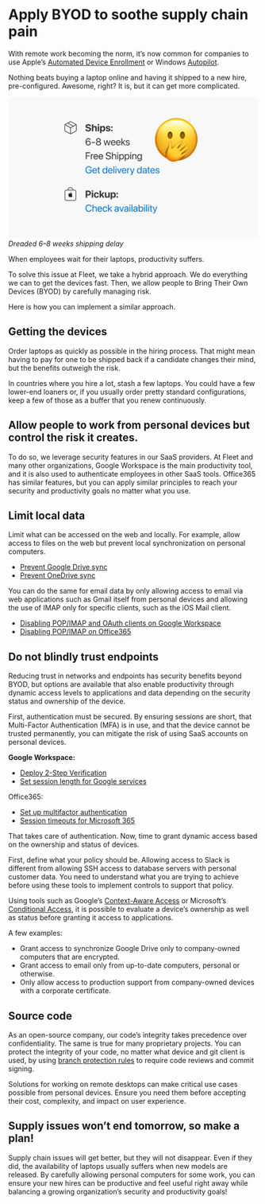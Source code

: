# Apply BYOD to soothe supply chain pain

With remote work becoming the norm, it’s now common for companies to use Apple’s [Automated Device Enrollment](https://support.apple.com/en-us/HT204142) or Windows [Autopilot](https://docs.microsoft.com/en-us/mem/autopilot/windows-autopilot#:~:text=Windows%20Autopilot%20is%20a%20collection,them%20ready%20for%20productive%20use.&text=Using%20cloud%2Dbased%20services%2C%20Windows,required%20to%20maintain%20the%20devices.).

Nothing beats buying a laptop online and having it shipped to a new hire, pre-configured. Awesome, right? It is, but it can get more complicated.

![The shipping time of a new laptop](../website/assets/images/articles/apply-byod-to-soothe-supply-chain-pain-cover-700x393@2x.png)
*Dreaded 6–8 weeks shipping delay*

When employees wait for their laptops, productivity suffers.

To solve this issue at Fleet, we take a hybrid approach. We do everything we can to get the devices fast. Then, we allow people to Bring Their Own Devices (BYOD) by carefully managing risk.

Here is how you can implement a similar approach.

## Getting the devices

Order laptops as quickly as possible in the hiring process. That might mean having to pay for one to be shipped back if a candidate changes their mind, but the benefits outweigh the risk.

In countries where you hire a lot, stash a few laptops. You could have a few lower-end loaners or, if you usually order pretty standard configurations, keep a few of those as a buffer that you renew continuously.

## Allow people to work from personal devices but control the risk it creates.

To do so, we leverage security features in our SaaS providers. At Fleet and many other organizations, Google Workspace is the main productivity tool, and it is also used to authenticate employees in other SaaS tools. Office365 has similar features, but you can apply similar principles to reach your security and productivity goals no matter what you use.

## Limit local data

Limit what can be accessed on the web and locally. For example, allow access to files on the web but prevent local synchronization on personal computers.


- [Prevent Google Drive sync](https://support.google.com/a/answer/9299541?product_name=UnuFlow&hl=en&visit_id=637798806258647022-3302602769&rd=1&src=supportwidget0&hl=en)
- [Prevent OneDrive sync](https://docs.microsoft.com/en-us/onedrive/use-group-policy)

You can do the same for email data by only allowing access to email via web applications such as Gmail itself from personal devices and allowing the use of IMAP only for specific clients, such as the iOS Mail client.

- [Disabling POP/IMAP and OAuth clients on Google Workspace](https://support.google.com/a/answer/105694?product_name=UnuFlow&hl=en&visit_id=637799276035281159-4129883793&rd=1&src=supportwidget0&hl=en)
- [Disabling POP/IMAP on Office365](https://docs.microsoft.com/en-us/exchange/clients/pop3-and-imap4/configure-mailbox-access?view=exchserver-2019)

## Do not blindly trust endpoints

Reducing trust in networks and endpoints has security benefits beyond BYOD, but options are available that also enable productivity through dynamic access levels to applications and data depending on the security status and ownership of the device.

First, authentication must be secured. By ensuring sessions are short, that Multi-Factor Authentication (MFA) is in use, and that the device cannot be trusted permanently, you can mitigate the risk of using SaaS accounts on personal devices.

**Google Workspace:**

- [Deploy 2-Step Verification](https://support.google.com/a/answer/9176657?product_name=UnuFlow&hl=en&visit_id=637798806258647022-3302602769&rd=1&src=supportwidget0&hl=en#zippy=%2Callow-users-to-turn-on--step-verification%2Censure-a-smooth-transition-to-an-enforcement-policy%2Cturn-on-enforcement%2Cchoose-a--step-verification-method-to-enforce)
- [Set session length for Google services](https://support.google.com/a/answer/7576830?hl=en)

Office365:

- [Set up multifactor authentication](https://docs.microsoft.com/en-us/microsoft-365/admin/security-and-compliance/set-up-multi-factor-authentication?view=o365-worldwide)
- [Session timeouts for Microsoft 365](https://docs.microsoft.com/en-us/microsoft-365/enterprise/session-timeouts?view=o365-worldwide)

That takes care of authentication. Now, time to grant dynamic access based on the ownership and status of devices.

First, define what your policy should be. Allowing access to Slack is different from allowing SSH access to database servers with personal customer data. You need to understand what you are trying to achieve before using these tools to implement controls to support that policy.

Using tools such as Google’s [Context-Aware Access](https://support.google.com/a/answer/9275380?product_name=UnuFlow&hl=en&visit_id=637798806258647022-3302602769&rd=1&src=supportwidget0&hl=en) or Microsoft’s [Conditional Access](https://docs.microsoft.com/en-us/microsoft-365/campaigns/m365-campaigns-conditional-access?view=o365-worldwide#consider-using-conditional-access), it is possible to evaluate a device’s ownership as well as status before granting it access to applications.

A few examples:

- Grant access to synchronize Google Drive only to company-owned computers that are encrypted.
- Grant access to email only from up-to-date computers, personal or otherwise.
- Only allow access to production support from company-owned devices with a corporate certificate.

## Source code

As an open-source company, our code’s integrity takes precedence over confidentiality. The same is true for many proprietary projects. You can protect the integrity of your code, no matter what device and git client is used, by using [branch protection rules](https://docs.github.com/en/repositories/configuring-branches-and-merges-in-your-repository/defining-the-mergeability-of-pull-requests/managing-a-branch-protection-rule) to require code reviews and commit signing.

Solutions for working on remote desktops can make critical use cases possible from personal devices. Ensure you need them before accepting their cost, complexity, and impact on user experience.

## Supply issues won’t end tomorrow, so make a plan!

Supply chain issues will get better, but they will not disappear. Even if they did, the availability of laptops usually suffers when new models are released. By carefully allowing personal computers for some work, you can ensure your new hires can be productive and feel useful right away while balancing a growing organization’s security and productivity goals!


<meta name="category" value="product">
<meta name="authorGitHubUsername" value="GuillaumeRoss">
<meta name="authorFullName" value="Guillaume Ross">
<meta name="publishedOn" value="2022-02-10">
<meta name="articleTitle" value="Apply BYOD to soothe supply chain pain">
<meta name="articleImageUrl" value="../website/assets/images/articles/apply-byod-to-soothe-supply-chain-pain-cover-700x393@2x.png">